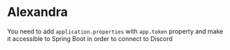 # Alexandra
You need to add `application.properties` with `app.token` property and make it accessible to Spring Boot in order to connect to Discord
